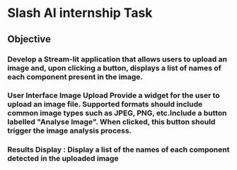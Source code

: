 # Slash AI internship Task
## Objective
### Develop a Stream-lit application that allows users to upload an image and, upon clicking a button, displays a list of names of each component present in the image.
### User Interface Image Upload Provide a widget for the user to upload an image file. Supported formats should include common image types such as JPEG, PNG, etc.Include a button labelled "Analyse Image". When clicked, this button should trigger the image analysis process.
### Results Display : Display a list of the names of each component detected in the uploaded image



